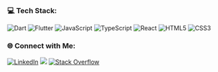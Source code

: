 ### 💻 Tech Stack:
![Dart](https://img.shields.io/badge/dart-%230175C2.svg?style=for-the-badge&logo=dart&logoColor=white)
![Flutter](https://img.shields.io/badge/Flutter-%2302569B.svg?style=for-the-badge&logo=Flutter&logoColor=white)
![JavaScript](https://img.shields.io/badge/javascript-%23323330.svg?style=for-the-badge&logo=javascript&logoColor=%23F7DF1E)
![TypeScript](https://img.shields.io/badge/typescript-%23007ACC.svg?style=for-the-badge&logo=typescript&logoColor=white)
![React](https://img.shields.io/badge/react-%2320232a.svg?style=for-the-badge&logo=react&logoColor=%2361DAFB)
![HTML5](https://img.shields.io/badge/html5-%23E34F26.svg?style=for-the-badge&logo=html5&logoColor=white)
![CSS3](https://img.shields.io/badge/css3-%231572B6.svg?style=for-the-badge&logo=css3&logoColor=white)

### 🌐 Connect with Me:
[![LinkedIn](https://img.shields.io/badge/-Ali%20Alizadeh-0077B5.svg?style=flat&logo=linkedin&logoColor=white)](https://linkedin.com/in/ali-alizadeh)
[![](https://img.shields.io/badge/-alizadeh.ali.e@gmail.com-black?style=flat&logo=maildotru&logoColor=white)](mailto:alizadeh.ali.e@gmail.com)
[![Stack Overflow](https://img.shields.io/badge/-Stackoverflow-FE7A16?style=flat&logo=stack-overflow&logoColor=white)](https://stackoverflow.com/users/11393891)
